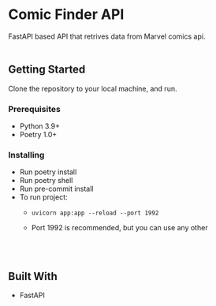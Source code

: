 # Comic Finder API

FastAPI based API that retrives data from Marvel comics api.
<br /><br />
## Getting Started

Clone the repository to your local machine, and run.

### Prerequisites

- Python 3.9+
- Poetry 1.0+

### Installing

- Run poetry install
- Run poetry shell
- Run pre-commit install
- To run project:
  - ```
    uvicorn app:app --reload --port 1992
    ```
  - Port 1992 is recommended, but you can use any other

<br /><br />
## Built With

* FastAPI
